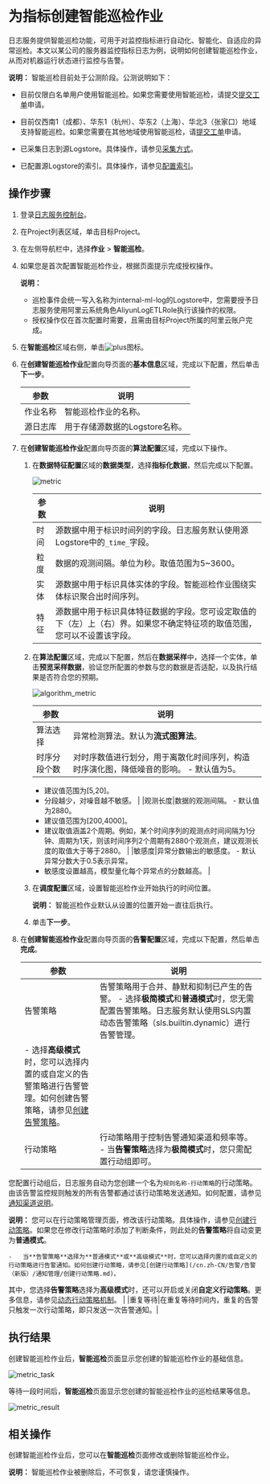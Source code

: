 # 为指标创建智能巡检作业

日志服务提供智能巡检功能，可用于对监控指标进行自动化、智能化、自适应的异常巡检。本文以某公司的服务器监控指标日志为例，说明如何创建智能巡检作业，从而对机器运行状态进行监控与告警。

**说明：** 智能巡检目前处于公测阶段。公测说明如下：

-   目前仅限白名单用户使用智能巡检。如果您需要使用智能巡检，请提交[提交工单](https://selfservice.console.aliyun.com/ticket/category/sls/today)申请。
-   目前仅西南1（成都）、华东1（杭州）、华东2（上海）、华北3（张家口）地域支持智能巡检。如果您需要在其他地域使用智能巡检，请[提交工单](https://selfservice.console.aliyun.com/ticket/category/sls/today)申请。

-   已采集日志到源Logstore。具体操作，请参见[采集方式](/cn.zh-CN/数据采集/采集方式.md)。
-   已配置源Logstore的索引。具体操作，请参见[配置索引](/cn.zh-CN/查询与分析/配置索引.md)。

## 操作步骤

1.  登录[日志服务控制台](https://sls.console.aliyun.com)。

2.  在Project列表区域，单击目标Project。

3.  在左侧导航栏中，选择**作业** \> **智能巡检**。

4.  如果您是首次配置智能巡检作业，根据页面提示完成授权操作。

    **说明：**

    -   巡检事件会统一写入名称为internal-ml-log的Logstore中，您需要授予日志服务使用阿里云系统角色AliyunLogETLRole执行该操作的权限。
    -   授权操作仅在首次配置时需要，且需由目标Project所属的阿里云账户完成。
5.  在**智能巡检**区域右侧，单击![plus](https://static-aliyun-doc.oss-accelerate.aliyuncs.com/assets/img/zh-CN/4240452261/p279288.png)图标。

6.  在**创建智能巡检作业**配置向导页面的**基本信息**区域，完成以下配置，然后单击**下一步**。

    |参数|说明|
    |--|--|
    |作业名称|智能巡检作业的名称。|
    |源日志库|用于存储源数据的Logstore名称。|

7.  在**创建智能巡检作业**配置向导页面的**算法配置**区域，完成以下操作。

    1.  在**数据特征配置**区域的**数据类型**，选择**指标化数据**，然后完成以下配置。

        ![metric](https://static-aliyun-doc.oss-accelerate.aliyuncs.com/assets/img/zh-CN/1605162261/p279396.png)

        |参数|说明|
        |--|--|
        |时间|源数据中用于标识时间列的字段。日志服务默认使用源Logstore中的`_time_`字段。|
        |粒度|数据的观测间隔。单位为秒。取值范围为5~3600。|
        |实体|源数据中用于标识具体实体的字段。智能巡检作业围绕实体标识聚合出时间序列。|
        |特征|源数据中用于标识具体特征数据的字段。您可设定取值的下（左）上（右）界。如果您不确定特征项的取值范围，您可以不设置该字段。|

    2.  在**算法配置**区域，完成以下配置，然后在**数据采样**中，选择一个实体，单击**预览采样数据**，验证您所配置的参数与您的数据是否适配，以及执行结果是否符合您的预期。

        ![algorithm_metric](https://static-aliyun-doc.oss-accelerate.aliyuncs.com/assets/img/zh-CN/3329862261/p279407.png)

        |参数|说明|
        |--|--|
        |算法选择|异常检测算法。默认为**流式图算法**。|
        |时序分段个数|对时序数值进行划分，用于离散化时间序列，构造时序演化图，降低噪音的影响。        -   默认值为5。
        -   建议值范围为\[5,20\]。
        -   分段越少，对噪音越不敏感。 |
        |观测长度|数据的观测间隔。        -   默认值为2880。
        -   建议值范围为\[200,4000\]。
        -   建议取值涵盖2个周期。例如，某个时间序列的观测点时间间隔为1分钟、周期为1天，则该时间序列2个周期有2880个观测点，建议观测长度的取值大于等于2880。 |
        |敏感度|异常分数输出的敏感度。        -   默认异常分数大于0.5表示异常。
        -   敏感度设置越高，模型量化每个异常点的分数越高。 |

    3.  在**调度配置**区域，设置智能巡检作业开始执行的时间位置。

        **说明：** 智能巡检作业默认从设置的位置开始一直往后执行。

    4.  单击**下一步**。

8.  在**创建智能巡检作业**配置向导页面的**告警配置**区域，完成以下配置，然后单击**完成**。

    |参数|说明|
    |--|--|
    |告警策略|告警策略用于合并、静默和抑制已产生的告警。    -   选择**极简模式**和**普通模式**时，您无需配置告警策略。日志服务默认使用SLS内置动态告警策略（sls.builtin.dynamic）进行告警管理。
    -   选择**高级模式**时，您可以选择内置的或自定义的告警策略进行告警管理。如何创建告警策略，请参见[创建告警策略](/cn.zh-CN/告警/告警（新版）/告警管理/创建告警策略.md)。 |
    |行动策略|行动策略用于控制告警通知渠道和频率等。    -   当**告警策略**选择为**极简模式**时，您只需配置行动组即可。

您配置行动组后，日志服务自动为您创建一个名为`规则名称-行动策略`的行动策略。由该告警监控规则触发的所有告警都通过该行动策略发送通知。如何配置，请参见[通知渠道说明](/cn.zh-CN/告警/告警（新版）/通知管理/通知渠道/通知渠道说明.md)。

**说明：** 您可以在行动策略管理页面，修改该行动策略。具体操作，请参见[创建行动策略](/cn.zh-CN/告警/告警（新版）/通知管理/创建行动策略.md)。如果您在修改行动策略时添加了判断条件，则此处的**告警策略**将自动变更为**普通模式**。

    -   当**告警策略**选择为**普通模式**或**高级模式**时，您可以选择内置的或自定义的行动策略进行告警通知。如何创建行动策略，请参见[创建行动策略](/cn.zh-CN/告警/告警（新版）/通知管理/创建行动策略.md)。

其中，您选择**告警策略**选择为**高级模式**时，还可以开启或关闭**自定义行动策略**。更多信息，请参见[动态行动策略机制](/cn.zh-CN/告警/告警（新版）/告警管理/告警降噪控制/动态行动策略机制.md)。 |
    |重复等待|在重复等待时间内，重复的告警只触发一次行动策略，即只发送一次告警通知。|


## 执行结果

创建智能巡检作业后，**智能巡检**页面显示您创建的智能巡检作业的基础信息。

![metric_task](https://static-aliyun-doc.oss-accelerate.aliyuncs.com/assets/img/zh-CN/2605162261/p279324.png)

等待一段时间后，**智能巡检**页面显示您创建的智能巡检作业的巡检结果等信息。

![metric_result](https://static-aliyun-doc.oss-accelerate.aliyuncs.com/assets/img/zh-CN/2605162261/p279325.png)

## 相关操作

创建智能巡检作业后，您可以在**智能巡检**页面修改或删除智能巡检作业。

**说明：** 智能巡检作业被删除后，不可恢复，请您谨慎操作。

